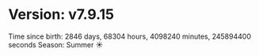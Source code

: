 # Version: v7.9.15
Time since birth: 2846 days, 68304 hours, 4098240 minutes, 245894400 seconds
Season: Summer ☀️
